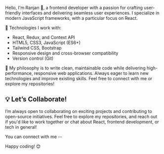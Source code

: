 Hello, I'm Ranjan  👋, a frontend developer with a passion for crafting user-friendly interfaces and delivering seamless user experiences. I specialize in modern JavaScript frameworks, with a particular focus on React.

🔧 Technologies I work with:
- React, Redux, and Context API
- HTML5, CSS3, JavaScript (ES6+)
- Tailwind CSS, Bootstrap
- Responsive design and cross-browser compatibility
- Version control (Git)

🌟 My philosophy is to write clean, maintainable code while delivering high-performance, responsive web applications. Always eager to learn new technologies and improve existing skills. Feel free to connect with me or explore my repositories!


## 💡 **Let’s Collaborate!**

I’m always open to collaborating on exciting projects and contributing to open-source initiatives. Feel free to explore my repositories, and reach out if you'd like to work together or chat about React, frontend development, or tech in general!

You can connect with me --

Happy coding! 😊
